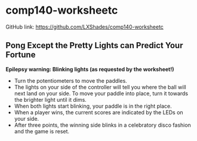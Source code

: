 # comp140-worksheetc
GitHub link: https://github.com/LXShades/comp140-worksheetc

## Pong Except the Pretty Lights can Predict Your Fortune
**Epilepsy warning: Blinking lights (as requested by the worksheet!)**

* Turn the potentiometers to move the paddles.  
* The lights on your side of the controller will tell you where the ball will next land on your side. To move your paddle into place, turn it towards the brighter light until it dims.
* When both lights start blinking, your paddle is in the right place.  
* When a player wins, the current scores are indicated by the LEDs on your side.  
* After three points, the winning side blinks in a celebratory disco fashion and the game is reset.  
